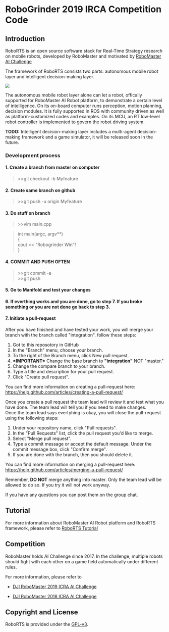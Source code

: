 
# RoboGrinder 2019 IRCA Competition Code

## Introduction
RoboRTS is an open source software stack for Real-Time Strategy research on mobile robots, developed by RoboMaster and motivated by [RoboMaster AI Challenge](#competition)

The framework of RoboRTS consists two parts: autonomous mobile robot layer and intelligent decision-making layer.

<img src="images/system.png" style="zoom:80%;display: inline-block; float:middle"/>

The autonomous mobile robot layer alone can let a robot, offically supported for RoboMaster AI Robot platform, to demonstrate a certain level of intelligence. On its on-board computer runs perception, motion planning, decision modules. It is fully supported in ROS with community driven as well as platform-customized codes and examples. On its MCU, an RT low-level robot controller is implemented to govern the robot driving system.  

**TODO:** Intelligent decision-making layer includes a multi-agent decision-making framework and a game simulator, it will be released soon in the future.

### Development process

#### 1. Create a branch from master on computer
>\>>git checkout -b Myfeature

#### 2. Create same branch on github
>\>>git push -u origin Myfeature

#### 3. Do stuff on branch
>\>>vim main.cpp

> int main(argc, argv\*\*)\
>{\
>cout << "Robogrinder Win"!\
>}

#### 4. COMMIT AND PUSH OFTEN
>\>>git commit -a\
\>>git push

#### 5. Go to Manifold and test your changes
#### 6. If everthing works and you are done, go to step 7. If you broke something or you are not done go back to step 3.
#### 7. Initiate a pull-request
After you have finished and have tested your work, you will merge your branch with the branch called "integration".
follow these steps:
1. Got to this reposotory in GitHub 
2. In the "Branch" menu, choose your branch.
3. To the right of the Branch menu, click New pull request.
4. **\*IMPORTANT\*** Change the base branch to **"integration"** NOT "master."
5. Change the compare branch to your branch.
6. Type a title and description for your pull request.
7.  Click "Create pull request".

You can find more information on creating a pull-request here: https://help.github.com/articles/creating-a-pull-request/

Once you create a pull request the team lead will review it and test what you have done. The team lead will tell you if you need to make changes. \
Once the team lead says evertyhing is okay, you will close the pull-request using the following steps:
1. Under your repository name, click  "Pull requests".
2. In the "Pull Requests" list, click the pull request you'd like to merge.
3. Select "Merge pull request".
4. Type a commit message or accept the default message. Under the commit message box, click "Confirm merge".
5. If you are done with the branch, then you should delete it.

You can find more information on merging a pull-request here: https://help.github.com/articles/merging-a-pull-request/

Remember, **DO NOT** merge anything into master. Only the team lead will be allowed to do so. If you try it will not work anyway.

If you have any questions you can post them on the group chat.

## Tutorial

For more information about RoboMaster AI Robot platform and RoboRTS framework, please refer to [RoboRTS Tutorial](https://robomaster.github.io/RoboRTS-Tutorial/#/)

## Competition

RoboMaster holds AI Challenge since 2017. In the challenge, multiple robots should fight with each other on a game field automatically under different rules.

For more information, please refer to

- [DJI RoboMaster 2019 ICRA AI Challenge](https://icra2019.org/competitions/dji-robomaster-ai-challenge)

- [DJI RoboMaster 2018 ICRA AI Challenge](https://icra2018.org/dji-robomaster-ai-challenge/)

## Copyright and License

RoboRTS is provided under the [GPL-v3](COPYING).

